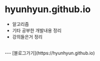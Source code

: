 # hyunhyun.github.io
* 알고리즘
* 기타 공부한 개발내용 정리
* 강의들은거 정리
<br>
---
[블로그가기](https://hyunhyun.github.io)